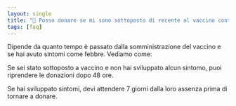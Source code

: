 ```yaml
---
layout: single
title: "💉 Posso donare se mi sono sottoposto di recente al vaccino contro COVID-19?"
tags: [faq]
---
```


Dipende da quanto tempo è passato dalla somministrazione del vaccino e se hai
avuto sintomi come febbre. Vediamo come:

Se sei stato sottoposto a vaccino e non hai sviluppato alcun sintomo, puoi
riprendere le donazioni dopo 48 ore.

Se hai sviluppato sintomi, devi attendere 7 giorni dalla loro assenza prima di
tornare a donare.
